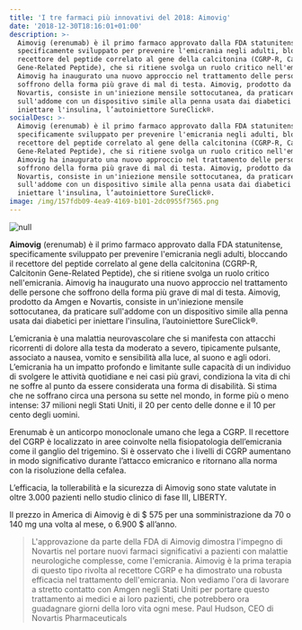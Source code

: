 ```yaml
---
title: 'I tre farmaci più innovativi del 2018: Aimovig'
date: '2018-12-30T18:16:01+01:00'
description: >-
  Aimovig (erenumab) è il primo farmaco approvato dalla FDA statunitense,
  specificamente sviluppato per prevenire l'emicrania negli adulti, bloccando il
  recettore del peptide correlato al gene della calcitonina (CGRP-R, Calcitonin
  Gene-Related Peptide), che si ritiene svolga un ruolo critico nell'emicrania.
  Aimovig ha inaugurato una nuovo approccio nel trattamento delle persone che
  soffrono della forma più grave di mal di testa. Aimovig, prodotto da Amgen e
  Novartis, consiste in un'iniezione mensile sottocutanea, da praticare
  sull'addome con un dispositivo simile alla penna usata dai diabetici per
  iniettare l'insulina, l’autoiniettore SureClick®.
socialDesc: >-
  Aimovig (erenumab) è il primo farmaco approvato dalla FDA statunitense,
  specificamente sviluppato per prevenire l'emicrania negli adulti, bloccando il
  recettore del peptide correlato al gene della calcitonina (CGRP-R, Calcitonin
  Gene-Related Peptide), che si ritiene svolga un ruolo critico nell'emicrania.
  Aimovig ha inaugurato una nuovo approccio nel trattamento delle persone che
  soffrono della forma più grave di mal di testa. Aimovig, prodotto da Amgen e
  Novartis, consiste in un'iniezione mensile sottocutanea, da praticare
  sull'addome con un dispositivo simile alla penna usata dai diabetici per
  iniettare l'insulina, l’autoiniettore SureClick®.
image: /img/157fdb09-4ea9-4169-b101-2dc0955f7565.png
---
```

![null](/img/157fdb09-4ea9-4169-b101-2dc0955f7565.png)

**Aimovig** (erenumab) è il primo farmaco approvato dalla FDA statunitense, specificamente sviluppato per prevenire l'emicrania negli adulti, bloccando il recettore del peptide correlato al gene della calcitonina (CGRP-R, Calcitonin Gene-Related Peptide), che si ritiene svolga un ruolo critico nell'emicrania. Aimovig ha inaugurato una nuovo approccio nel trattamento delle persone che soffrono della forma più grave di mal di testa. Aimovig, prodotto da Amgen e Novartis, consiste in un'iniezione mensile sottocutanea, da praticare sull'addome con un dispositivo simile alla penna usata dai diabetici per iniettare l'insulina, l’autoiniettore SureClick®.

L’emicrania è una malattia neurovascolare che si manifesta con attacchi ricorrenti di dolore alla testa da moderato a severo, tipicamente pulsante, associato a nausea, vomito e sensibilità alla luce, al suono e agli odori. L’emicrania ha un impatto profondo e limitante sulle capacità di un individuo di svolgere le attività quotidiane e nei casi più gravi, condiziona la vita di chi ne soffre al punto da essere considerata una forma di disabilità. Si stima che ne soffrano circa una persona su sette nel mondo, in forme più o meno intense: 37 milioni negli Stati Uniti, il 20 per cento delle donne e il 10 per cento degli uomini.

Erenumab è un anticorpo monoclonale umano che lega a CGRP. Il recettore del CGRP è localizzato in aree coinvolte nella fisiopatologia dell’emicrania come il ganglio del trigemino. Si è osservato che i livelli di CGRP aumentano in modo significativo durante l’attacco emicranico e ritornano alla norma con la risoluzione della cefalea. 

L’efficacia, la tollerabilità e la sicurezza di Aimovig sono state valutate in oltre 3.000 pazienti nello studio clinico di fase III, LIBERTY.

Il prezzo in America di Aimovig è di $ 575 per una somministrazione da 70 o 140 mg una volta al mese, o 6.900 $ all’anno.

> L'approvazione da parte della FDA di Aimovig dimostra l'impegno di Novartis nel portare nuovi farmaci significativi a pazienti con malattie neurologiche complesse, come l'emicrania. Aimovig è la prima terapia di questo tipo rivolta al recettore CGRP e ha dimostrato una robusta efficacia nel trattamento dell'emicrania. Non vediamo l'ora di lavorare a stretto contatto con Amgen negli Stati Uniti per portare questo trattamento ai medici e ai loro pazienti, che potrebbero ora guadagnare giorni della loro vita ogni mese. Paul Hudson, CEO di Novartis Pharmaceuticals
